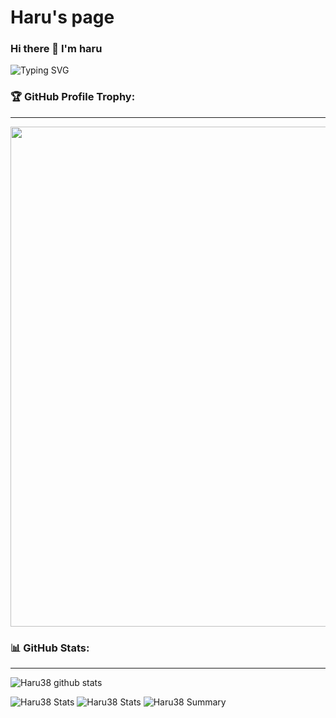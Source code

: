 # Haru's page

### Hi there 👋 I'm haru
![Typing SVG](https://readme-typing-svg.herokuapp.com?size=40&center=true&vCenter=true&width=1000&height=100&lines=HELLO+I+AM+Haru.;THANK+YOU+FOR+COMING.)

### 🏆 GitHub Profile Trophy:
---
<a href="https://github.com/ryo-ma/github-profile-trophy">
  <img width=800 src="https://github-profile-trophy.vercel.app/?username=Haru38&column=8&theme=radical&no-frame=true&no-bg=true"/>
</a>


### 📊 GitHub Stats:
---
![Haru38 github stats](https://github-readme-stats.vercel.app/api?username=Haru38&theme=radical&show_icons=true&count_private=true)

![Haru38 Stats](https://github-profile-summary-cards.vercel.app/api/cards/repos-per-language?username=Haru38&theme=solarized_dark)
![Haru38 Stats](https://github-profile-summary-cards.vercel.app/api/cards/most-commit-language?username=Haru38&theme=solarized_dark)
![Haru38 Summary](https://github-profile-summary-cards.vercel.app/api/cards/profile-details?username=Haru38&theme=solarized_dark)

